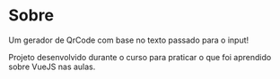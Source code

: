 # Sobre

Um gerador de QrCode com base no texto passado para o input!

Projeto desenvolvido durante o curso para praticar o que foi aprendido sobre VueJS nas aulas.